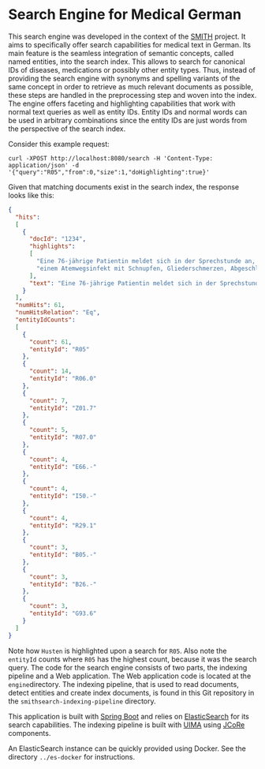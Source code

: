 # Search Engine for Medical German

This search engine was developed in the context of the [SMITH](https://www.smith.care/de/) project. It aims to specifically offer search capabilities for medical text in German. Its main feature is the seamless integration of semantic concepts, called named entities, into the search index. This allows to search for canonical IDs of diseases, medications or possibly other entity types. Thus, instead of providing the search engine with synonyms and spelling variants of the same concept in order to retrieve as much relevant documents as possible, these steps are handled in the preprocessing step and woven into the index. The engine offers faceting and highlighting capabilities that work with normal text queries as well as entity IDs. Entity IDs and normal words can be used in arbitrary combinations since the entity IDs are just words from the perspective of the search index.

Consider this example request:
```
curl -XPOST http://localhost:8080/search -H 'Content-Type: application/json' -d '{"query":"R05","from":0,"size":1,"doHighlighting":true}'
```

Given that matching documents exist in the search index, the response looks like this:

```json
{
  "hits":
  [
    {
      "docId": "1234",
      "highlights":
      [
        "Eine 76-jährige Patientin meldet sich in der Sprechstunde an, weil sie seit einiger Zeit an <em>Husten</em> leidet",
        "einem Atemwegsinfekt mit Schnupfen, Gliederschmerzen, Abgeschlagenheit, leichtem Fieber und leichtem <em>Husten</em>"
      ],
      "text": "Eine 76-jährige Patientin meldet sich in der Sprechstunde an, weil sie seit einiger Zeit an Husten leidet. [...]"
    }
  ],
  "numHits": 61,
  "numHitsRelation": "Eq",
  "entityIdCounts":
  [
    {
      "count": 61,
      "entityId": "R05"
    },
    {
      "count": 14,
      "entityId": "R06.0"
    },
    {
      "count": 7,
      "entityId": "Z01.7"
    },
    {
      "count": 5,
      "entityId": "R07.0"
    },
    {
      "count": 4,
      "entityId": "E66.-"
    },
    {
      "count": 4,
      "entityId": "I50.-"
    },
    {
      "count": 4,
      "entityId": "R29.1"
    },
    {
      "count": 3,
      "entityId": "B05.-"
    },
    {
      "count": 3,
      "entityId": "B26.-"
    },
    {
      "count": 3,
      "entityId": "G93.6"
    }
  ]
}
```

Note how `Husten` is highlighted upon a search for `R05`. Also note the `entityId` counts where `R05` has the highest count, because it was the search query.
The code for the search engine consists of two parts, the indexing pipeline and a Web application. The Web application code is located at the `engine`directory. The indexing pipeline, that is used to read documents, detect entities and create index documents, is found in this Git repository in the `smithsearch-indexing-pipeline` directory.

This application is built with [Spring Boot](https://spring.io/projects/spring-boot) and relies on [ElasticSearch](https://www.elastic.co/) for its search capabilities. The indexing pipeline is built with [UIMA](https://uima.apache.org/) using [JCoRe](https://github.com/JULIELab/jcore-base) components.

An ElasticSearch instance can be quickly provided using Docker. See the directory `../es-docker` for instructions.

